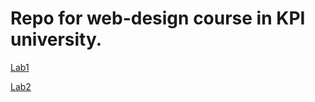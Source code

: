 # Repo for web-design course in KPI university.

[Lab1](https://antohka151.github.io/lab1/)

[Lab2](https://antohka151.github.io/lab2/)
